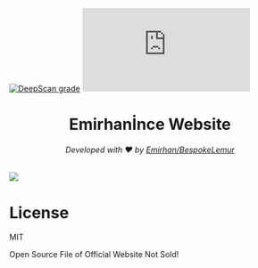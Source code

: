 [![DeepScan grade](https://deepscan.io/api/teams/17008/projects/20358/branches/554638/badge/grade.svg)](https://deepscan.io/dashboard#view=project&tid=17008&pid=20358&bid=554638)
![](https://img.shields.io/github/issues/BespokeLemur/emirhanince.tk)

<h1 align="center">Emirhanİnce Website</h1>
<h6 align="center">Developed with ❤️ by <a href="https://emirhanince.tk">Emirhan/BespokeLemur</a></h6>

<img src="https://i.ibb.co/RBprYSv/Emirhanince-tk-Web-Site-Read-Me.png"/>

# License

MIT

Open Source File of Official Website Not Sold!
